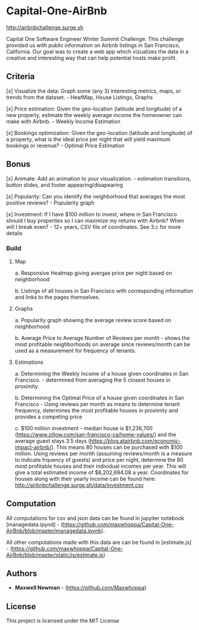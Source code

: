 # Capital-One-AirBnb
http://airbnbchallenge.surge.sh

Capital One Software Engineer Winter Summit Challenge. This challenge provided us with public information on Airbnb listings in San Francisco, California. Our goal was to create a web app which vizualizes the data in a creative and interesting way that can help potential hosts make profit.

## Criteria

[x] Visualize the data: Graph some (any 3) interesting metrics, maps, or trends from the dataset. - HeatMap, House Listings, Graphs

[x] Price estimation: Given the geo-location (latitude and longitude) of a new property, estimate the weekly average income the homeowner can make with Airbnb. - Weekly Income Estimation

[x] Bookings optimization: Given the geo-location (latitude and longitude) of a property, what is the ideal price per night that will yield maximum bookings or revenue? - Optimal Price Estimation

## Bonus

[x] Animate: Add an animation to your visualization. - estimation transitions, button slides, and footer appearing/disapearing

[x] Popularity: Can you identify the neighborhood that averages the most positive reviews? - Popularity graph

[x] Investment: If I have $100 million to invest, where in San Francisco should I buy properties so I can maximize my returns with Airbnb? When will I break even? - 12+ years, CSV file of coordinates. See 3.c for more details

### Build

1. Map

	a. Responsive Heatmap giving avergae price per night based on neighborhood

	b. Listings of all houses in San Francisco with corresponding information and links to the pages themselves.

2. Graphs

	a. Popularity graph showing the average review score based on neighborhood

	b. Average Price to Average Number of Reviews per month - shows the most profitable neighborhoods on average since reviews/month can be used as a measurement for frequency of tenants.

3. Estimations

	a. Determining the Weekly Income of a house given coordinates in San Francisco. - determined from averaging the 5 closest houses in proximity.

	b. Determining the Optimal Price of a house given coordinates in San Francisco - Using reviews per month as means to determine tenant frequency, determines the most profitable houses in proximity and provides a competing price 

	c. $100 million investment - median house is $1,236,700 (https://www.zillow.com/san-francisco-ca/home-values/) and the average guest stays 3.5 days (https://blog.atairbnb.com/economic-impact-airbnb/). This means 80 houses can be purchased with $100 million. Using reviews per month (assuming reviews/month is a measure to indicate frquency of guests) and price per night, determine the 80 most profitable houses and their individual incomes per year. This will give a total estimated income of $8,202,694.08 a year. Coordinates for houses along with their yearly income can be found here: http://airbnbchallenge.surge.sh/data/investment.csv

## Computation

All computations for csv and json data can be found	in jupyiter notebook [managedata.ipynd] - (https://github.com/maxwhoppa/Capital-One-AirBnb/blob/master/managedata.ipynb). 

All other computations made with this data are can be found in [estimate.js] - (https://github.com/maxwhoppa/Capital-One-AirBnb/blob/master/static/js/estimate.js)

## Authors

* **Maxwell Newman** - (https://github.com/Maxwhoppa)

## License

This project is licensed under the MIT License

